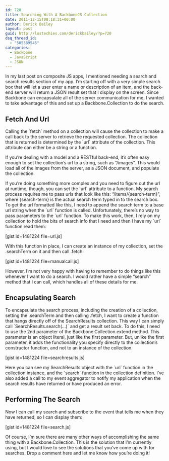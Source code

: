 ```yaml
---
id: 720
title: Searching With A BackboneJS Collection
date: 2011-12-15T08:18:31+00:00
author: Derick Bailey
layout: post
guid: http://lostechies.com/derickbailey/?p=720
dsq_thread_id:
  - "505389545"
categories:
  - Backbone
  - JavaScript
  - JSON
---
```

In my last post on composite JS apps, I mentioned needing a search and search results section of my app. I&#8217;m starting off with a very simple search box that will let a user enter a name or description of an item, and the back-end server will return a JSON result set that I display on the screen. Since Backbone can encapsulate all of the server communication for me, I wanted to take advantage of this and set up a Backbone.Collection to do the search.

## Fetch And Url

Calling the \`fetch\` method on a collection will cause the collection to make a call back to the server to retrieve the requested collection. The collection that is returned is determined by the \`url\` attribute of the collection. This attribute can either be a string or a function.

If you&#8217;re dealing with a model and a RESTful back-end, it&#8217;s often easy enough to set the collection&#8217;s url to a string, such as &#8220;/images&#8221;. This would load all of the images from the server, as a JSON document, and populate the collection.

If you&#8217;re doing something more complex and you need to figure out the url at runtime, though, you can set the \`url\` attribute to a function. My search process requires me to pass urls that look like this: &#8220;/items/{search-term}&#8221;, where {search-term} is the actual search term typed in to the search box. To get the url formatted like this, I need to append the search term to a base url string when the \`url\` function is called. Unfortunately, there&#8217;s no way to pass parameters to the \`url\` function. To make this work, then, I rely on my collection to hold the bits of search info that I need and then I have my \`url\` function read them:

[gist id=1481224 file=url.js]

With this function in place, I can create an instance of my collection, set the .searchTerm on it and then call .fetch:

[gist id=1481224 file=manualcall.js]

However, I&#8217;m not very happy with having to remember to do things like this whenever I want to do a search. I would rather have a simple &#8220;search&#8221; method that I can call, which handles all of these details for me.

## Encapsulating Search

To encapsulate the search process, including the creation of a collection, setting the .searchTerm and then calling .fetch, I want to create a function that hangs directly off of the SearchResults collection. This way I can simply call \`SearchResults.search(&#8230;)\` and get a result set back. To do this, I need to use the 2nd parameter of the Backbone.Collection.extend method. This parameter is an object literal, just like the first parameter. But, unlike the first parameter, it adds the functionality you specify directly to the collection&#8217;s constructor function, and not to an instance of the collection.

[gist id=1481224 file=searchresults.js]

Here you can see my SearchResults object with the \`url\` function in the collection instance, and the \`search\` function in the collection definition. I&#8217;ve also added a call to my event aggregator to notify my application when the search results have returned or have produced an error.

## Performing The Search

Now I can call my search and subscribe to the event that tells me when they have returned, so I can display them:

[gist id=1481224 file=search.js]

Of course, I&#8217;m sure there are many other ways of accomplishing the same thing with a Backbone.Collection. This is the solution that I&#8217;m currently using, but I would love to see the solutions that you&#8217;ve come up with for searches. Drop a comment here and let me know how you&#8217;re doing it!